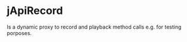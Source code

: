 jApiRecord
==========
Is a dynamic proxy to record and playback method calls e.g. for testing porposes.
